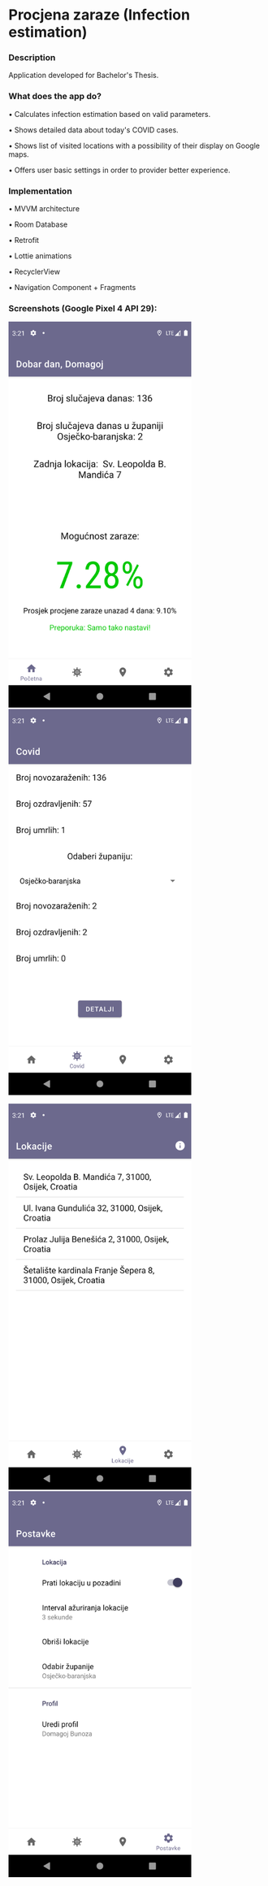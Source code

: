 # Procjena zaraze (Infection estimation)

### Description

Application developed for Bachelor's Thesis.

### What does the app do?

• Calculates infection estimation based on valid parameters.

• Shows detailed data about today's COVID cases.

• Shows list of visited locations with a possibility of their display on Google maps.

• Offers user basic settings in order to provider better experience.


### Implementation

• MVVM architecture

• Room Database

• Retrofit

• Lottie animations

• RecyclerView

• Navigation Component + Fragments


### Screenshots (Google Pixel 4 API 29):

<img src="/screenshots/first-frag.png" width="360" height="760"> <img src="/screenshots/sec-frag.png" width="360" height="760">

<img src="/screenshots/third-frag.png" width="360" height="760"> <img src="/screenshots/fourth-frag.png" width="360" height="760"> 



